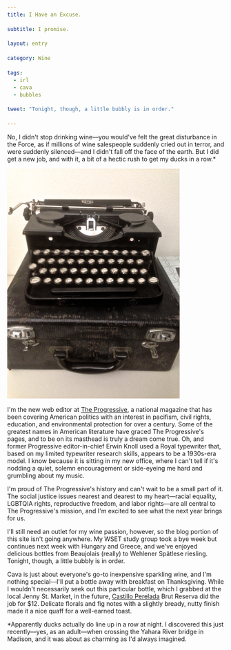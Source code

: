 ```yaml
---
title: I Have an Excuse. 

subtitle: I promise.

layout: entry

category: Wine

tags:
  - irl
  - cava
  - bubbles

tweet: "Tonight, though, a little bubbly is in order."

---
```


No, I didn't stop drinking wine––you would've felt the great disturbance in the Force, as if millions of wine salespeople suddenly cried out in terror, and were suddenly silenced––and I didn't fall off the face of the earth. But I did get a new job, and with it, a bit of a hectic rush to get my ducks in a row.*

![Antique typewriter](/photos/typewriter.jpg "Royal typewriter, circa 1930s")

I'm the new web editor at [The Progressive](http://www.progressive.org), a national magazine that has been covering American politics with an interest in pacifism, civil rights, education, and environmental protection for over a century. Some of the greatest names in American literature have graced The Progressive's pages, and to be on its masthead is truly a dream come true. Oh, and former Progressive editor-in-chief Erwin Knoll used a Royal typewriter that, based on my limited typewriter research skills, appears to be a 1930s-era model. I know because it is sitting in my new office, where I can't tell if it's nodding a quiet, solemn encouragement or side-eyeing me hard and grumbling about my music.

I'm proud of The Progressive's history and can't wait to be a small part of it. The social justice issues nearest and dearest to my heart––racial equality, LGBTQIA rights, reproductive freedom, and labor rights––are all central to The Progressive's mission, and I'm excited to see what the next year brings for us. 

I'll still need an outlet for my wine passion, however, so the blog portion of this site isn't going anywhere. My WSET study group took a bye week but continues next week with Hungary and Greece, and we've enjoyed delicious bottles from Beaujolais (really) to Wehlener Spätlese riesling. Tonight, though, a little bubbly is in order. 

Cava is just about everyone's go-to inexpensive sparkling wine, and I'm nothing special––I'll put a bottle away with breakfast on Thanksgiving. While I wouldn't necessarily seek out this particular bottle, which I grabbed at the local Jenny St. Market, in the future, [Castillo Perelada](http://www.perelada.com/en/) Brut Reserva did the job for $12. Delicate florals and fig notes with a slightly bready, nutty finish made it a nice quaff for a well-earned toast. 

*Apparently ducks actually do line up in a row at night. I discovered this just recently––yes, as an adult––when crossing the Yahara River bridge in Madison, and it was about as charming as I'd always imagined. 
